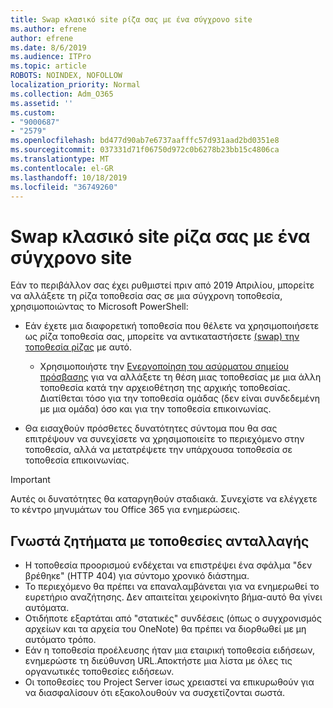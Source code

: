 ```yaml
---
title: Swap κλασικό site ρίζα σας με ένα σύγχρονο site
ms.author: efrene
author: efrene
ms.date: 8/6/2019
ms.audience: ITPro
ms.topic: article
ROBOTS: NOINDEX, NOFOLLOW
localization_priority: Normal
ms.collection: Adm_O365
ms.assetid: ''
ms.custom:
- "9000687"
- "2579"
ms.openlocfilehash: bd477d90ab7e6737aafffc57d931aad2bd0351e8
ms.sourcegitcommit: 037331d71f06750d972c0b6278b23bb15c4806ca
ms.translationtype: MT
ms.contentlocale: el-GR
ms.lasthandoff: 10/18/2019
ms.locfileid: "36749260"
---
```

# <a name="swap-your-classic-root-site-with-a-modern-site"></a>Swap κλασικό site ρίζα σας με ένα σύγχρονο site

Εάν το περιβάλλον σας έχει ρυθμιστεί πριν από 2019 Απριλίου, μπορείτε να αλλάξετε τη ρίζα τοποθεσία σας σε μια σύγχρονη τοποθεσία, χρησιμοποιώντας το Microsoft PowerShell:

- Εάν έχετε μια διαφορετική τοποθεσία που θέλετε να χρησιμοποιήσετε ως ρίζα τοποθεσία σας, μπορείτε να αντικαταστήσετε [(swap) την τοποθεσία ρίζας](https://docs.microsoft.com/sharepoint/modern-root-site) με αυτό. 
    - Χρησιμοποιήστε την [Ενεργοποίηση του ασύρματου σημείου πρόσβασης](https://docs.microsoft.com/powershell/module/sharepoint-online/invoke-spositeswap?view=sharepoint-ps) για να αλλάξετε τη θέση μιας τοποθεσίας με μια άλλη τοποθεσία κατά την αρχειοθέτηση της αρχικής τοποθεσίας. Διατίθεται τόσο για την τοποθεσία ομάδας (δεν είναι συνδεδεμένη με μια ομάδα) όσο και για την τοποθεσία επικοινωνίας. 

- Θα εισαχθούν πρόσθετες δυνατότητες σύντομα που θα σας επιτρέψουν να συνεχίσετε να χρησιμοποιείτε το περιεχόμενο στην τοποθεσία, αλλά να μετατρέψετε την υπάρχουσα τοποθεσία σε τοποθεσία επικοινωνίας. 
>[!Important]
>Αυτές οι δυνατότητες θα καταργηθούν σταδιακά. Συνεχίστε να ελέγχετε το κέντρο μηνυμάτων του Office 365 για ενημερώσεις. 

## <a name="known-issues-with-swapping-sites"></a>Γνωστά ζητήματα με τοποθεσίες ανταλλαγής

- Η τοποθεσία προορισμού ενδέχεται να επιστρέψει ένα σφάλμα "δεν βρέθηκε" (HTTP 404) για σύντομο χρονικό διάστημα.
- Το περιεχόμενο θα πρέπει να επαναλαμβάνεται για να ενημερωθεί το ευρετήριο αναζήτησης. Δεν απαιτείται χειροκίνητο βήμα-αυτό θα γίνει αυτόματα.
- Οτιδήποτε εξαρτάται από "στατικές" συνδέσεις (όπως ο συγχρονισμός αρχείων και τα αρχεία του OneNote) θα πρέπει να διορθωθεί με μη αυτόματο τρόπο.
- Εάν η τοποθεσία προέλευσης ήταν μια εταιρική τοποθεσία ειδήσεων, ενημερώστε τη διεύθυνση URL.Αποκτήστε μια λίστα με όλες τις οργανωτικές τοποθεσίες ειδήσεων.
- Οι τοποθεσίες του Project Server ίσως χρειαστεί να επικυρωθούν για να διασφαλίσουν ότι εξακολουθούν να συσχετίζονται σωστά.





